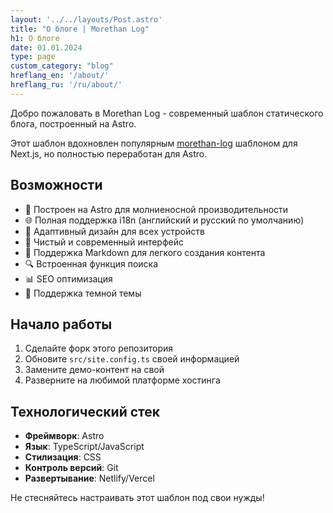 ```yaml
---
layout: '../../layouts/Post.astro'
title: "О блоге | Morethan Log"
h1: О блоге
date: 01.01.2024
type: page
custom_category: "blog"
hreflang_en: '/about/'
hreflang_ru: '/ru/about/'
---
```


Добро пожаловать в Morethan Log - современный шаблон статического блога, построенный на Astro.

Этот шаблон вдохновлен популярным [morethan-log](https://github.com/morethanmin/morethan-log) шаблоном для Next.js, но полностью переработан для Astro.

## Возможности

- 🚀 Построен на Astro для молниеносной производительности
- 🌐 Полная поддержка i18n (английский и русский по умолчанию)
- 📱 Адаптивный дизайн для всех устройств
- 🎨 Чистый и современный интерфейс
- 📝 Поддержка Markdown для легкого создания контента
- 🔍 Встроенная функция поиска
- 📊 SEO оптимизация
- 🌙 Поддержка темной темы

## Начало работы

1. Сделайте форк этого репозитория
2. Обновите `src/site.config.ts` своей информацией
3. Замените демо-контент на свой
4. Разверните на любимой платформе хостинга

## Технологический стек

- **Фреймворк**: Astro
- **Язык**: TypeScript/JavaScript
- **Стилизация**: CSS
- **Контроль версий**: Git
- **Развертывание**: Netlify/Vercel

Не стесняйтесь настраивать этот шаблон под свои нужды!